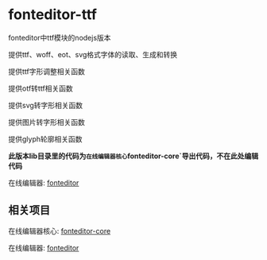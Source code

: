 fonteditor-ttf
==============

fonteditor中ttf模块的nodejs版本

提供ttf、woff、eot、svg格式字体的读取、生成和转换

提供ttf字形调整相关函数

提供otf转ttf相关函数

提供svg转字形相关函数

提供图片转字形相关函数

提供glyph轮廓相关函数

**此版本lib目录里的代码为`在线编辑器核心`fonteditor-core`导出代码，不在此处编辑代码**

在线编辑器: [fonteditor](http://font.baidu.com)

## 相关项目

在线编辑器核心: [fonteditor-core](https://github.com/kekee000/fonteditor-core)

在线编辑器: [fonteditor](https://github.com/ecomfe/fonteditor)

